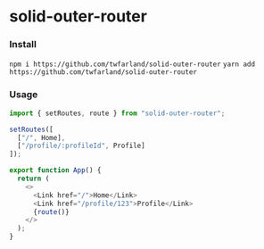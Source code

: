 # solid-outer-router

### Install

`npm i https://github.com/twfarland/solid-outer-router`
`yarn add https://github.com/twfarland/solid-outer-router`

### Usage

```typescript
import { setRoutes, route } from "solid-outer-router";

setRoutes([
  ["/", Home],
  ["/profile/:profileId", Profile]
]);

export function App() {
  return (
    <>
      <Link href="/">Home</Link>
      <Link href="/profile/123">Profile</Link>
      {route()}
    </>
  );
}
```